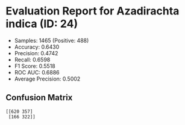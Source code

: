 # Evaluation Report for Azadirachta indica (ID: 24)
- Samples: 1465 (Positive: 488)
- Accuracy: 0.6430
- Precision: 0.4742
- Recall: 0.6598
- F1 Score: 0.5518
- ROC AUC: 0.6886
- Average Precision: 0.5002

## Confusion Matrix
```
[[620 357]
 [166 322]]
```